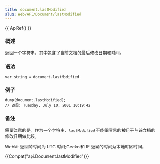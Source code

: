 ```yaml
---
title: document.lastModified
slug: Web/API/Document/lastModified
---
```

{{ ApiRef() }}

### 概述

返回一个字符串，其中包含了当前文档的最后修改日期和时间。

### 语法

```plain
var string = document.lastModified;
```

### 例子

```plain
dump(document.lastModified);
// 返回: Tuesday, July 10, 2001 10:19:42
```

### 备注

需要注意的是，作为一个字符串，`lastModified` 不能很容易的被用于与该文档的修改日期做比较。

Webkit 返回的时间为 UTC 时间;Gecko 和 IE 返回的时间为本地时区时间。

{{Compat("api.Document.lastModified")}}
